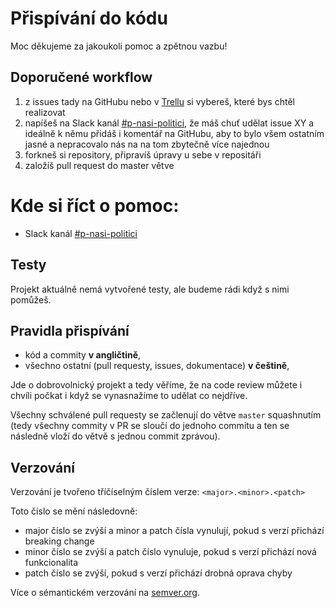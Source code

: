 # Přispívání do kódu

Moc děkujeme za jakoukoli pomoc a zpětnou vazbu!

## Doporučené workflow
1) z issues tady na GitHubu  nebo v [Trellu](https://trello.com/b/gJA4Y6Ml/na%C5%A1i-politici) si vybereš, které bys chtěl realizovat
3) napíšeš na Slack kanál [#p-nasi-politici](https://cesko-digital.slack.com/archives/CK0ER8UBG), že máš chuť udělat issue XY a ideálně k němu přidáš i komentář na GitHubu, aby to bylo všem ostatním jasné a nepracovalo nás na na tom zbytečně více najednou
3) forkneš si repository, připravíš úpravy u sebe v repositáři
4) založíš pull request do master větve

# Kde si říct o pomoc:
* Slack kanál [#p-nasi-politici](https://cesko-digital.slack.com/archives/CK0ER8UBG)

## Testy
Projekt aktuálně nemá vytvořené testy, ale budeme rádi když s nimi pomůžeš.

## Pravidla přispívání
- kód a commity **v angličtině**,
- všechno ostatní (pull requesty, issues, dokumentace) **v češtině**,

Jde o dobrovolnický projekt a tedy věříme, že na code review můžete i chvíli počkat i když se vynasnažíme to udělat co nejdříve.

Všechny schválené pull requesty se začlenují do větve `master` squashnutím (tedy všechny commity v PR se sloučí do jednoho commitu a ten se následně vloží do větvě s jednou commit zprávou).

## Verzování

Verzování je tvořeno tříčíselným číslem verze: `<major>.<minor>.<patch>`

Toto číslo se mění následovně:
 - major číslo se zvýší a minor a patch čísla vynulují, pokud s verzí přichází breaking change
 - minor číslo se zvýší a patch číslo vynuluje, pokud s verzí přichází nová funkcionalita
 - patch číslo se zvýší, pokud s verzí přichází drobná oprava chyby

 Více o sémantickém verzování na [semver.org](https://semver.org/lang/cs/).
